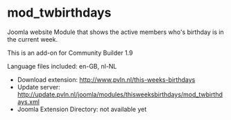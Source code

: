 # mod_twbirthdays
Joomla website Module that shows the active members who's birthday is in the current week.

This is an add-on for Community Builder 1.9

Language files included: en-GB, nl-NL

* Download extension: http://www.pvln.nl/this-weeks-birthdays
* Update server: http://update.pvln.nl/joomla/modules/thisweeksbirthdays/mod_twbirthdays.xml
* Joomla Extension Directory: not available yet
